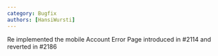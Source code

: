 ```yaml
---
category: Bugfix
authors: [HansiWursti]
---
```


Re implemented the mobile Account Error Page introduced in #2114 and reverted in #2186